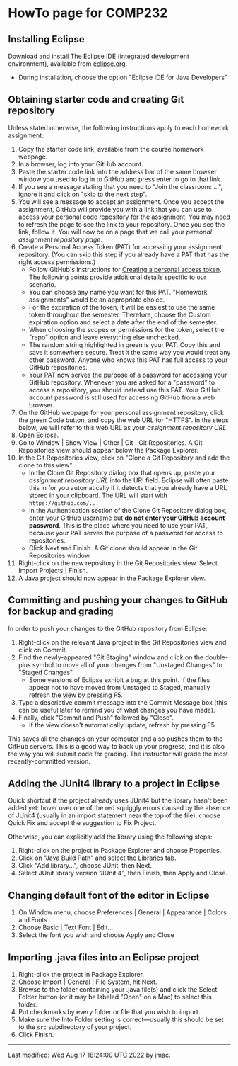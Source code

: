 # HowTo page for COMP232

## Installing Eclipse 

Download and install The Eclipse IDE (integrated development
environment), available from
[eclipse.org](https://www.eclipse.org/downloads/).

   - During installation, choose the option "Eclipse IDE for Java
     Developers"



## Obtaining starter code and creating Git repository

Unless stated otherwise, the following instructions apply to each homework assignment:

1. Copy the starter code link, available from the course homework webpage.
1. In a browser, log into your GitHub account.
1. Paste the starter code link into the address bar of the same
   browser window you used to log in to GitHub and press enter to go
   to that link.
1. If you see a message stating that you need to "Join the classroom:
   ...", ignore it and click on "skip to the next step".
1. You will see a message to accept an assignment. Once you accept the
   assignment, GitHub will provide you with a link that you can use to
   access your personal code repository for the assignment. You may
   need to refresh the page to see the link to your repository. Once
   you see the link, follow it. You will now be on a page that we call
   your *personal assignment repository page*.
1. Create a Personal Access Token (PAT) for accessing your assignment
   repository. (You can skip this step if you already have a PAT that
   has the right access permissions.)
   * Follow GitHub's instructions for [Creating a personal access
     token](https://docs.github.com/en/github/authenticating-to-github/keeping-your-account-and-data-secure/creating-a-personal-access-token). The
     following points provide additional details specific to our
     scenario.
   * You can choose any name you want for this PAT. "Homework
     assignments" would be an appropriate choice.
   * For the expiration of the token, it will be easiest to use the
     same token throughout the semester. Therefore, choose the Custom
     expiration option and select a date after the end of the
     semester. 
   * When choosing the scopes or permissions for the token, select the
     "repo" option and leave everything else unchecked.
   * The random string highlighted in green is your PAT. Copy this and
     save it somewhere secure. Treat it the same way you would treat
     any other password. Anyone who knows this PAT has full access to
     your GitHub repositories.
   * Your PAT now serves the purpose of a password for accessing your
     GitHub repository. Whenever you are asked for a "password" to
     access a repository, you should instead use this PAT. Your GitHub
     account password is still used for accessing GitHub from a web
     browser.
1. On the GitHub webpage for your personal assignment repository,
   click the green Code button, and copy the web URL for "HTTPS". In
   the steps below, we will refer to this web URL as your *assignment
   repository URL*.
1. Open Eclipse.
1. Go to Window \| Show View \| Other \| Git \| Git Repositories. A
   Git Repositories view should appear below the Package Explorer.
1. In the Git Repositories view, click on "Clone a Git Repository and
   add the clone to this view". 
   * In the Clone Git Repository dialog box that opens up, paste your
     *assignment repository URL* into the URI field. Eclipse will
     often paste this in for you automatically if it detects that you
     already have a URL stored in your clipboard. The URL will start
     with `https://github.com/...`
   * In the Authentication section of the Clone Git Repository dialog
     box, enter your GitHub username but **do not enter your GitHub
     account password**. This is the place where you need to use your
     PAT, because your PAT serves the purpose of a password for access
     to repositories.
   * Click Next and Finish. A Git clone should appear in the Git
     Repositories window.
1. Right-click on the new repository in the Git Repositories
   view. Select Import Projects \| Finish.
1. A Java project should now appear in the Package Explorer view.

## Committing and pushing your changes to GitHub for backup and grading

In order to push your changes to the GitHub repository from Eclipse:

1. Right-click on the relevant Java project in the Git Repositories view and click on Commit. 
1. Find the newly-appeared "Git Staging" window and click on the double-plus symbol to move all of your changes from "Unstaged Changes" to "Staged Changes". 
    - Some versions of Eclipse exhibit a bug at this point. If the files appear not to have moved from Unstaged to Staged, manually refresh the view by pressing F5.
1. Type a descriptive commit message into the Commit Message box (this can be useful later to remind you of what changes you have made). 
1. Finally, click "Commit and Push" followed by "Close". 
    - If the view doesn't automatically update, refresh by pressing F5.

This saves all the changes on your computer and also pushes them to the GitHub servers. This is a good way to back up your progress, and it is also the way you will submit code for grading. The instructor will grade the most recently-committed version.


## Adding the JUnit4 library to a project in Eclipse

Quick shortcut if the project already uses JUnit4 but the library hasn't been added yet: hover over one of the red squiggly errors caused by the absence of JUnit4 (usually in an import statement near the top of the file), choose Quick Fix and accept the suggestion to Fix Project. 

Otherwise, you can explicitly add the library using the following steps:

1. Right-click on the project in Package Explorer and choose Properties.
1. Click on "Java Build Path" and select the Libraries tab.
1. Click "Add library...", choose JUnit, then Next.
1. Select JUnit library version "JUnit 4", then Finish, then Apply and Close.

## Changing default font of the editor in Eclipse

1. On Window menu, choose Preferences \| General \| Appearance \| Colors and Fonts
1. Choose Basic \| Text Font \| Edit...
1. Select the font you wish and choose Apply and Close

## Importing .java files into an Eclipse project

1. Right-click the project in Package Explorer.
1. Choose Import \| General \| File System, hit Next.
1. Browse to the folder containing your .java file(s) and click the Select Folder button (or it may be labeled "Open" on a Mac) to select this folder.
1. Put checkmarks by every folder or file that you wish to import.
1. Make sure the Into Folder setting is correct—usually this should be set to the `src` subdirectory of your project.
1. Click Finish.











----
Last modified: Wed Aug 17 18:24:00 UTC 2022 by jmac.
